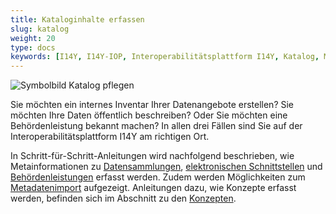 ```yaml
---
title: Kataloginhalte erfassen
slug: katalog
weight: 20
type: docs
keywords: [I14Y, I14Y-IOP, Interoperabilitätsplattform I14Y, Katalog, Metadaten, erfassen]
---
```


![Symbolbild Katalog pflegen](/handbook/img/i14y_katalog.png)

Sie möchten ein internes Inventar Ihrer Datenangebote erstellen? Sie möchten Ihre Daten öffentlich beschreiben? Oder Sie möchten eine Behördenleistung bekannt machen? In allen drei Fällen sind Sie auf der Interoperabilitätsplattform I14Y am richtigen Ort. 

In Schritt-für-Schritt-Anleitungen wird nachfolgend beschrieben, wie Metainformationen zu [Datensammlungen](/handbook/de/publikation/katalog/datensammlung/), [elektronischen Schnittstellen](/handbook/de/publikation/katalog/datendienst/) und [Behördenleistungen](/handbook/de/publikation/katalog/3_publicservice/) erfasst werden. Zudem werden Möglichkeiten zum [Metadatenimport](/handbook/de/publikation/katalog/api/) aufgezeigt. Anleitungen dazu, wie Konzepte erfasst werden, befinden sich im Abschnitt zu den [Konzepten](/handbook/de/publikation/konzepte/). 